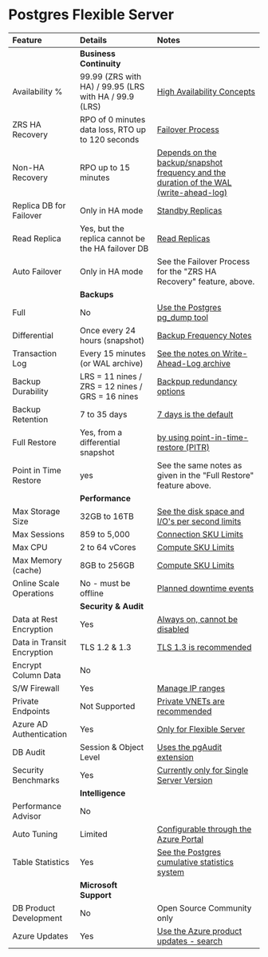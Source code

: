 
# Postgres Flexible Server


| Feature | Details | Notes |
|:-------------|:--------------|:-------|
| |**Business Continuity** |
| Availability % | 99.99 (ZRS with HA) / 99.95 (LRS with HA / 99.9 (LRS)  | [High Availability Concepts](https://learn.microsoft.com/en-gb/azure/postgresql/flexible-server/concepts-high-availability)  |
| ZRS HA Recovery | RPO of 0 minutes data loss, RTO up to 120 seconds | [Failover Process](https://learn.microsoft.com/en-gb/azure/postgresql/flexible-server/concepts-high-availability#failover-process---unplanned-downtimes) |
| Non-HA Recovery | RPO up to 15 minutes | [Depends on the backup/snapshot frequency and the duration of the WAL (write-ahead-log)](https://learn.microsoft.com/en-gb/azure/postgresql/flexible-server/concepts-backup-restore#backup-frequency) |
| Replica DB for Failover | Only in HA mode | [Standby Replicas](https://learn.microsoft.com/en-gb/azure/postgresql/flexible-server/concepts-high-availability#high-availability---limitations) |
| Read Replica | Yes, but the replica cannot be the HA failover DB | [Read Replicas](https://learn.microsoft.com/en-gb/azure/postgresql/flexible-server/concepts-read-replicas) |
| Auto Failover | Only in HA mode  | See the Failover Process for the "ZRS HA Recovery" feature, above. |
| | **Backups** |
| Full | No  | [Use the Postgres pg_dump tool](https://learn.microsoft.com/en-gb/azure/postgresql/migrate/how-to-migrate-using-dump-and-restore)  |
| Differential | Once every 24 hours (snapshot) | [Backup Frequency Notes](https://learn.microsoft.com/en-gb/azure/postgresql/flexible-server/concepts-backup-restore#backup-frequency) |
| Transaction Log | Every 15 minutes (or WAL archive) | [See the notes on Write-Ahead-Log archive](https://learn.microsoft.com/en-us/azure/postgresql/flexible-server/concepts-backup-restore#backup-overview) |
| Backup Durability | LRS = 11 nines / ZRS = 12 nines / GRS = 16 nines | [Backpup redundancy options](https://learn.microsoft.com/en-gb/azure/postgresql/flexible-server/concepts-backup-restore#backup-redundancy-options) |
| Backup Retention | 7 to 35 days | [7 days is the default](https://learn.microsoft.com/en-gb/azure/postgresql/flexible-server/concepts-backup-restore#backup-retention) |
| Full Restore | Yes, from a differential snapshot | [by using point-in-time-restore (PITR)]((https://learn.microsoft.com/en-gb/azure/postgresql/flexible-server/concepts-backup-restore#point-in-time-recovery)) |
| Point in Time Restore | yes | See the same notes as given in the "Full Restore" feature above. |
| | **Performance** |
| Max Storage Size | 32GB to 16TB  | [See the disk space and I/O's per second limits](https://learn.microsoft.com/en-gb/azure/postgresql/flexible-server/concepts-compute-storage#storage)  |
| Max Sessions | 859 to 5,000 | [Connection SKU Limits](https://learn.microsoft.com/en-gb/azure/postgresql/flexible-server/concepts-limits#maximum-connections) |
| Max CPU | 2 to 64 vCores | [Compute SKU Limits](https://learn.microsoft.com/en-gb/azure/postgresql/flexible-server/concepts-compute-storage#compute-tiers-vcores-and-server-types) |
| Max Memory (cache) | 8GB to 256GB | [Compute SKU Limits](https://learn.microsoft.com/en-gb/azure/postgresql/flexible-server/concepts-compute-storage#compute-tiers-vcores-and-server-types) |
| Online Scale Operations | No - must be offline | [Planned downtime events](https://learn.microsoft.com/en-gb/azure/postgresql/flexible-server/concepts-business-continuity#planned-downtime-events) |
| | **Security & Audit** |
| Data at Rest Encryption | Yes | [Always on, cannot be disabled](https://learn.microsoft.com/en-gb/azure/postgresql/flexible-server/concepts-security#information-protection-and-encryption) |
| Data in Transit Encryption | TLS 1.2 & 1.3  | [TLS 1.3 is recommended](https://learn.microsoft.com/en-gb/azure/postgresql/flexible-server/concepts-networking#tls-and-ssl) |
| Encrypt Column Data | No | |
| S/W Firewall | Yes | [Manage IP ranges](https://learn.microsoft.com/en-gb/azure/postgresql/flexible-server/concepts-firewall-rules) |
| Private Endpoints | Not Supported | [Private VNETs are recommended](https://learn.microsoft.com/en-gb/azure/postgresql/flexible-server/concepts-networking) |
| Azure AD Authentication | Yes | [Only for Flexible Server](https://learn.microsoft.com/en-gb/azure/postgresql/flexible-server/concepts-azure-ad-authentication) |
| DB Audit | Session & Object Level | [Uses the pgAudit extension](https://learn.microsoft.com/en-gb/azure/postgresql/flexible-server/concepts-audit) |
| Security Benchmarks | Yes | [Currently only for Single Server Version](https://learn.microsoft.com/en-us/security/benchmark/azure/baselines/postgresql-security-baseline) |
| | **Intelligence** |
| Performance Advisor | No |  |
| Auto Tuning | Limited | [Configurable through the Azure Portal](https://learn.microsoft.com/en-gb/azure/postgresql/flexible-server/concepts-intelligent-tuning)  |
| Table Statistics | Yes | [See the Postgres cumulative statistics system](https://www.postgresql.org/docs/current/monitoring-stats.html#MONITORING-STATS-SETUP) |
| | **Microsoft Support** |
| DB Product Development | No | Open Source Community only |
| Azure Updates | Yes | [Use the Azure product updates - search](https://azure.microsoft.com/en-gb/updates/?category=databases&query=postgresql) |